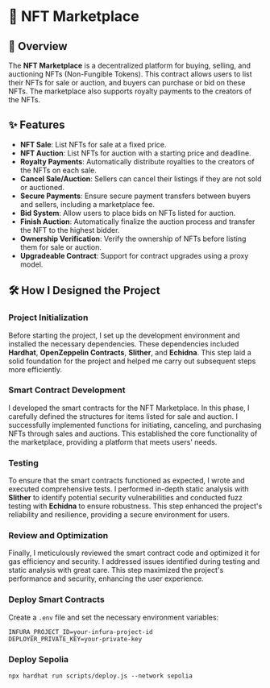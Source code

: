 # 🎨 NFT Marketplace

## 📝 Overview

The **NFT Marketplace** is a decentralized platform for buying, selling, and auctioning NFTs (Non-Fungible Tokens). This contract allows users to list their NFTs for sale or auction, and buyers can purchase or bid on these NFTs. The marketplace also supports royalty payments to the creators of the NFTs.

## ✨ Features

- **NFT Sale**: List NFTs for sale at a fixed price.
- **NFT Auction**: List NFTs for auction with a starting price and deadline.
- **Royalty Payments**: Automatically distribute royalties to the creators of the NFTs on each sale.
- **Cancel Sale/Auction**: Sellers can cancel their listings if they are not sold or auctioned.
- **Secure Payments**: Ensure secure payment transfers between buyers and sellers, including a marketplace fee.
- **Bid System**: Allow users to place bids on NFTs listed for auction.
- **Finish Auction**: Automatically finalize the auction process and transfer the NFT to the highest bidder.
- **Ownership Verification**: Verify the ownership of NFTs before listing them for sale or auction.
- **Upgradeable Contract**: Support for contract upgrades using a proxy model.

## 🛠 How I Designed the Project

### Project Initialization
Before starting the project, I set up the development environment and installed the necessary dependencies. These dependencies included **Hardhat**, **OpenZeppelin Contracts**, **Slither**, and **Echidna**. This step laid a solid foundation for the project and helped me carry out subsequent steps more efficiently.

### Smart Contract Development
I developed the smart contracts for the NFT Marketplace. In this phase, I carefully defined the structures for items listed for sale and auction. I successfully implemented functions for initiating, canceling, and purchasing NFTs through sales and auctions. This established the core functionality of the marketplace, providing a platform that meets users' needs.

### Testing
To ensure that the smart contracts functioned as expected, I wrote and executed comprehensive tests. I performed in-depth static analysis with **Slither** to identify potential security vulnerabilities and conducted fuzz testing with **Echidna** to ensure robustness. This step enhanced the project's reliability and resilience, providing a secure environment for users.

### Review and Optimization
Finally, I meticulously reviewed the smart contract code and optimized it for gas efficiency and security. I addressed issues identified during testing and static analysis with great care. This step maximized the project's performance and security, enhancing the user experience.
    

### Deploy Smart Contracts

Create a `.env` file and set the necessary environment variables:

```env
INFURA_PROJECT_ID=your-infura-project-id
DEPLOYER_PRIVATE_KEY=your-private-key
```
### Deploy Sepolia
```
npx hardhat run scripts/deploy.js --network sepolia
```
